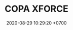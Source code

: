 ---
layout: CXF
permalink: /copa-xforce
categories: logos
date: 2020-08-29 10:29:20 +0700
title: COPA XFORCE
cxf: COPA XFORCE
# 4TOS DE FINAL
#LLAVE1
cxff1: 9 DE JULIO
cxf1: JNS
rll1:
rll8: 
cxf8: TSF
#LLAVE2
cxff2: 8 DE JULIO
cxf4: SKZ
rll4: 0
rll5: 2
cxf5: P1
#LLAVE3
cxff3: 8 DE JULIO
cxf3: LB
rll3: 0
rll6: 2
cxf6: SSI
#LLAVE4
cxff4: 9 DE JULIO
cxf2: NS
rll2:
rll7: 
cxf7: SPC
# SEMIFINALES
#LLAVE5
cxff5: 10 DE JULIO
cxf9: TBD #CXF1-18
rll9:
rll10: 
cxf10: P1 #CXF4-45
#LLAVE6
cxff6: 10 DE JULIO
cxf11: LB #CXF3-36
rll11:
rll12: 
cxf12: TBD #CXF2-27
# GRAN FINAL
#LLAVE7
cxff7: 10 DE JULIO
cxf13: TBD
rll13:
rll14: 
cxf14: TBD
---